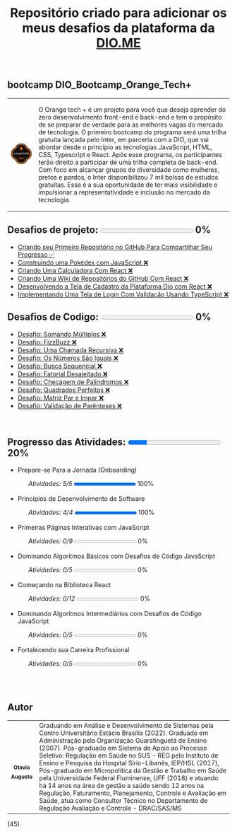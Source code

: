 <h1 align="center"> Repositório criado para adicionar os meus desafios da plataforma da <a href="https://www.dio.me/">DIO.ME</a></h1><br>

<h2><strong> bootcamp DIO_Bootcamp_Orange_Tech+</strong></H2>

<table>
  <tr>
    <td>
      <img src="img\Bootcamp_Orange_Tech.png" width="800px;">
    </td>
    <td>
      <p> O Orange tech + é um projeto para você que deseja aprender do zero desenvolvimento front-end e back-end e tem o propósito de se preparar de verdade para as melhores vagas do mercado de tecnologia. O primeiro bootcamp do programa será uma trilha gratuita lançada pelo Inter, em parceria com a DIO, que vai abordar desde o princípio as tecnologias JavaScript, HTML, CSS, Typescript e React. Após esse programa, os participantes terão direito a participar de uma trilha completa de back-end. Com foco em alcançar grupos de diversidade como mulheres, pretos e pardos, o Inter disponibilizou 7 mil bolsas de estudos gratuitas. Essa é a sua oportunidade de ter mais visibilidade e impulsionar a representatividade e inclusão no mercado da tecnologia.</p>
    </td>
  </tr>
</table>
 
<h2><strong>Desafios de projeto: </strong><progress value="0" max="100"></progress> 0%</h2>
<ul>
  <li><a href="https://github.com/otavioaugust1/DIO_Bootcamp_Orange_Tech">
  Criando seu Primeiro Repositório no GitHub Para Compartilhar Seu Progresso &#x2705;</a></li>
  <li><a href="">
  Construindo uma Pokédex com JavaScript  &#x274C;</a></li>
  <li><a href="">
  Criando Uma Calculadora Com React  &#x274C;</a></li>
  <li><a href="">
  Criando Uma Wiki de Repositórios do GitHub Com React  &#x274C;</a></li>
  <li><a href="">
  Desenvolvendo a Tela de Cadastro da Plataforma Dio com React  &#x274C;</a></li>
  <li><a href="">
  Implementando Uma Tela de Login Com Validação Usando TypeScript  &#x274C;</a></li> 
</ul>

<h2><strong>Desafios de Codigo:  </strong><progress value="0" max="100"></progress> 0%</h2>
<ul>
    <li><a href="desafio\Somando Múltiplos">Desafio: Somando Múltiplos  &#x274C;</a></li>
    <li><a href="desafio\FizzBuzz">Desafio: FizzBuzz  &#x274C;</a></li>
    <li><a href="desafio\Uma Chamada Recursiva">Desafio: Uma Chamada Recursiva  &#x274C;</a></li>
    <li><a href="desafio\Os Números São Iguais">Desafio: Os Números São Iguais  &#x274C;</a></li>
    <li><a href="desafio\Busca Sequencial">Desafio: Busca Sequencial  &#x274C;</a></li> 
    <li><a href="desafio\Fatorial Desajeitado">Desafio: Fatorial Desajeitado  &#x274C;</a></li> 
    <li><a href="desafio\Checagem de Palindromos">Desafio: Checagem de Palindromos  &#x274C;</a></li> 
    <li><a href="desafio\Quadrados Perfeitos">Desafio: Quadrados Perfeitos  &#x274C;</a></li> 
    <li><a href="desafio\Matriz Par e Impar">Desafio: Matriz Par e Impar  &#x274C;</a></li> 
    <li><a href="desafio\Validação de Parênteses">Desafio: Validação de Parênteses  &#x274C;</a></li> 
</ul><br>

<h2><strong>Progresso das Atividades:  </strong><progress value="20" max="100"></progress> 20%</h2>
<ul>
  <li>Prepare-se Para a Jornada (Onboarding)</a></li>
    <ul><em>Atividades: 5/5</em> <progress value="100" max="100"></progress> 100%</ul><br>
  <li>Princípios de Desenvolvimento de Software</a></li>
    <ul><em>Atividades: 4/4</em> <progress value="100" max="100"></progress> 100%</ul><br>
  <li>Primeiras Páginas Interativas com JavaScript</a></li>
    <ul><em>Atividades: 0/9</em>  <progress value="0" max="100"></progress> 0%</ul><br>
  <li>Dominando Algoritmos Básicos com Desafios de Código JavaScript </a></li>
    <ul><em>Atividades: 0/5</em> <progress value="0" max="100"></progress> 0%</ul><br>
  <li>Começando na Biblioteca React </a></li>
    <ul><em>Atividades: 0/12</em> <progress value="0" max="100"></progress> 0%</ul><br>
  <li>Dominando Algoritmos Intermediários com Desafios de Código JavaScript </a></li>
    <ul><em>Atividades: 0/5</em> <progress value="0" max="100"></progress> 0%</ul><br>
  <li>Fortalecendo sua Carreira Profissional</a></li>
    <ul><em>Atividades: 0/5</em> <progress value="0" max="100"></progress> 0%</ul><br>
</ul><br>



<h2 align="left"><strong>Autor</strong></h2>

<table align="center">
  <tr>
    <td align="center">
      <a href="https://github.com/otavioaugust1">
        <img style="border-radius: 50%;" src="https://avatars.githubusercontent.com/u/45877609?s=96&v=4" width="200px;" alt=""/><br/><sub><b>Otavio Augusto</b></sub></a> <br/>
      <a href="https://github.com/otavioaugust1" title="Otavio Augusto"></a>
    </td>
    <td>
        Graduando em Análise e Desenvolvimento de Sistemas pela Centro Universitário Estácio Brasília (2022). Graduado em Administração pela Organização    Guaratinguetá de Ensino (2007). Pós-graduado em Sistema de Apoio ao Processo Seletivo: Regulação em Saúde no SUS - REG pelo Instituto de Ensino e Pesquisa do Hospital Sírio-Libanês, IEP/HSL (2017), Pós-graduado em Micropolítica da Gestão e Trabalho em Saúde pela Universidade Federal Fluminense, UFF (2018) e atuando há 14 anos na área de gestão a saúde sendo 12 anos na Regulação, Faturamento, Planejamento, Controle e Avaliação em Saúde, atua como Consultor Técnico no Departamento de Regulação Avaliação e Controle - DRAC/SAS/MS
    </td>
  </tr>    
</table>
(45)